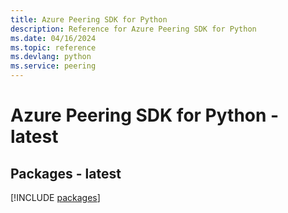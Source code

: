 ```yaml
---
title: Azure Peering SDK for Python
description: Reference for Azure Peering SDK for Python
ms.date: 04/16/2024
ms.topic: reference
ms.devlang: python
ms.service: peering
---
```

# Azure Peering SDK for Python - latest
## Packages - latest
[!INCLUDE [packages](peering-index.md)]